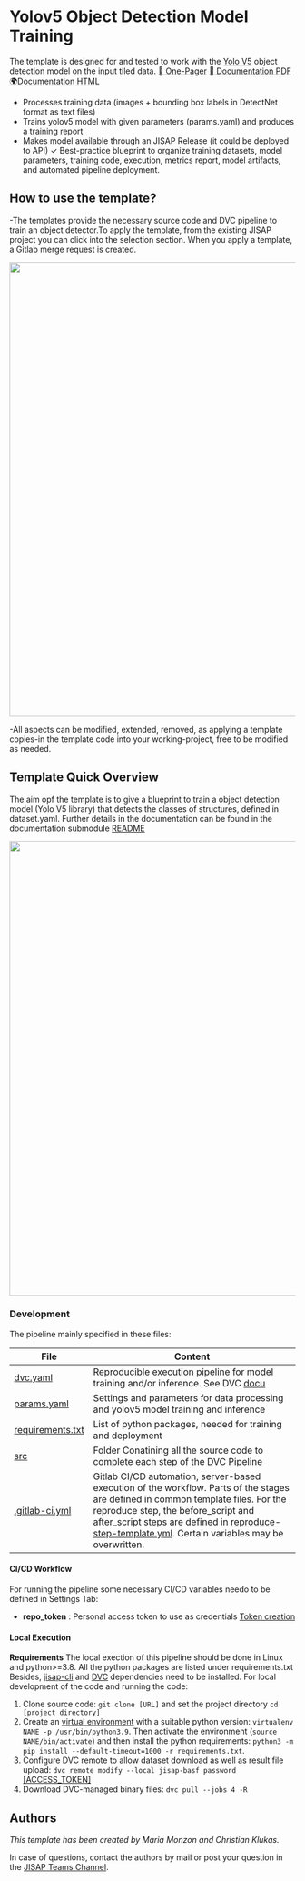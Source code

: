 
# Yolov5 Object Detection Model Training 

The template is designed for and tested to work with the [Yolo V5](https://github.com/ultralytics/yolov5) 
object detection model on the input tiled data. [📄 One-Pager](https://jisap.basf.net/api/v1/projects/14767/files/Yolov5TemplateOnepager%2Epdf?ref=documentation) 
[📕 Documentation PDF](https://jisap.basf.net/api/v1/templates/14767/files/manual.pdf?ref=master) [🌍Documentation HTML](https://jisap.basf.net/api/v1/templates/14767/files/manual.html?ref=master)

- Processes training data (images + bounding box labels in DetectNet format as text files)
- Trains yolov5 model with given parameters (params.yaml) and produces a training report
- Makes model available through an JISAP Release (it could be deployed to API)
✓ Best-practice blueprint to organize training datasets, model parameters, training code,  execution, metrics report, model artifacts, and automated pipeline deployment.


## How to use the template? 
-The templates provide the necessary source code and DVC pipeline to train an object detector.To apply the template, from the existing JISAP project you can click into the selection section. When you apply a template, a Gitlab merge request is created.

<img src="https://jisap.basf.net/api/v1/projects/14767/files/images/ApplyTemplate%2Epng?ref=master" width="800">

-All aspects can be modified, extended, removed, as applying a template copies-in the template code into your working-project, free to be modified as needed.

## Template Quick Overview
The aim opf the template is to give a blueprint to train a object detection model (Yolo V5 library) that detects the classes  of structures, defined in dataset.yaml. Further details in the documentation can be found in the documentation submodule [README](https://gitlab.roqs.basf.net/jisap/documentation/object-detection-template-documentation/-/blob/documentation/index.md)

<img src="https://jisap.basf.net/api/v1/projects/14767/files/images/TemplatePipeline%2Esvg?ref=master" width="800">

### Development

The pipeline mainly specified in these files:

| File                                 |Content    |
|------                                |---------  |
| [dvc.yaml](dvc.yaml)                 | Reproducible execution pipeline for model training and/or inference. See DVC [docu](https://dvc.org/doc/start) |
| [params.yaml](params.yaml)           | Settings and parameters for data processing and yolov5 model training and inference|
| [requirements.txt](requirements.txt) | List of python packages, needed for training and deployment |
| [src](src) | Folder Conatining all the source code to complete each step of the DVC Pipeline|
| [.gitlab-ci.yml](.gitlab-ci.yml)     | Gitlab CI/CD automation, server-based execution of the workflow. Parts of the stages are defined in common template files. For the reproduce step, the before_script and after_script steps are defined in [reproduce-step-template.yml](https://gitlab.roqs.basf.net/jisap/backend-services/appstoredeployment/-/blob/master/reproduce-step-template.yml). Certain variables may be overwritten.|

####  CI/CD Workflow

For running the pipeline some necessary CI/CD variables needo to be defined in Settings Tab:
- __repo_token__ : Personal access token to use as credentials [Token creation](https://gitlab.roqs.basf.net/-/profile/personal_access_tokens)

#### Local Execution

**Requirements**
The local exection of this pipeline should be done in Linux and python>=3.8. 
All the python packages are listed under requirements.txt
Besides, [jisap-cli](https://gitlab.roqs.basf.net/ktc/jisap-cli) and [DVC](https://dvc.org/doc/install/linux) dependencies need to be installed. 
For local development of the code and running the code:

1. Clone source code: `git clone [URL]` and set the project directory `cd [project directory]` 
2. Create an [virtual environment](https://virtualenv.pypa.io/en/latest/) with a suitable python version: `virtualenv NAME -p /usr/bin/python3.9`. Then activate the environment (`source NAME/bin/activate`) and then install the python requirements: `python3 -m pip install --default-timeout=1000 -r requirements.txt`.
3. Configure DVC remote to allow dataset download as well as result file upload: `dvc remote modify --local jisap-basf password ` [[ACCESS_TOKEN]](https://gitlab.roqs.basf.net/-/profile/personal_access_tokens) 
4. Download DVC-managed binary files: `dvc pull --jobs 4 -R`


## Authors

*This template has been created by Maria Monzon and Christian Klukas.*

In case of questions, contact the authors by mail or post your question in the [JISAP Teams Channel](https://teams.microsoft.com/l/channel/19%3aTUWHCbIw5JQXSuXJbQkIMw5L590GFi1Aylo5P1KY-ns1%40thread.tacv2/Allgemein?groupId=6ca75e12-2507-4b0f-8517-0d8fb1cc740d&tenantId=ecaa386b-c8df-4ce0-ad01-740cbdb5ba55).
